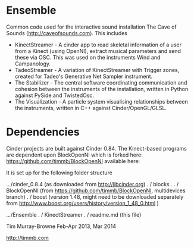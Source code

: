 Ensemble
==============

Common code used for the interactive sound installation The Cave of Sounds (http://caveofsounds.com). This includes
* KinectStreamer - A cinder app to read skeletal information of a user from a Kinect (using OpenNI), extract musical parameters and send these via OSC. This was used on the instruments Wind and Campanology.
* TadeoStreamer - A variation of KinectStreamer with Trigger zones, created for Tadeo's Generative Net Sampler instrument.
* The Stabilizer - The central software coordinating communication and cohesion between the instruments of the installation, written in Python against PySide and TwistedOsc.
* The Visualization - A particle system visualising relationships between the instruments, written in C++ against Cinder/OpenGL/GLSL.

Dependencies
============

Cinder projects are built against Cinder 0.84. The Kinect-based programs are dependent upon
BlockOpenNI which is forked here: https://github.com/timmb/BlockOpenNI available here: 

It is set up for the following folder structure

.../cinder_0.8.4 (as downloaded from http://libcinder.org)
   . / blocks
   . . / BlockOpenNI (from https://github.com/timmb/BlockOpenNI, multidevices branch)
   . / boost (version 1.48, might need to be downloaded separately from http://www.boost.org/users/history/version_1_48_0.html )

.../Ensemble
   . / KinectStreamer
   . / readme.md (this file)


Tim Murray-Browne
Feb-Apr 2013, Mar 2014

http://timmb.com
